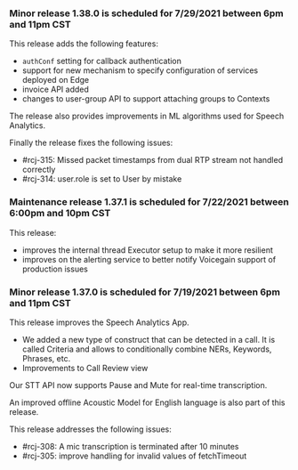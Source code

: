 ### Minor release 1.38.0 is scheduled for 7/29/2021 between 6pm and 11pm CST

This release adds the following features:
* `authConf` setting for callback authentication
* support for new mechanism to specify configuration of services deployed on Edge
* invoice API added
* changes to user-group API to support attaching groups to Contexts

The release also provides improvements in ML algorithms used for Speech Analytics.

Finally the release fixes the following issues:
* #rcj-315: Missed packet timestamps from dual RTP stream not handled correctly
* #rcj-314: user.role is set to User by mistake

### Maintenance release 1.37.1 is scheduled for 7/22/2021 between 6:00pm and 10pm CST

This release:
* improves the internal thread Executor setup to make it more resilient
* improves on the alerting service to better notify Voicegain support of production issues

### Minor release 1.37.0 is scheduled for 7/19/2021 between 6pm and 11pm CST

This release improves the Speech Analytics App.
* We added a new type of construct that can be detected in a call. It is called Criteria and allows to conditionally combine NERs, Keywords, Phrases, etc.
* Improvements to Call Review view 

Our STT API now supports Pause and Mute for real-time transcription.

An improved offline Acoustic Model for English language is also part of this release. 

This release addresses the following issues:
* #rcj-308: A mic transcription is terminated after 10 minutes
* #rcj-305: improve handling for invalid values of fetchTimeout












 




































 





